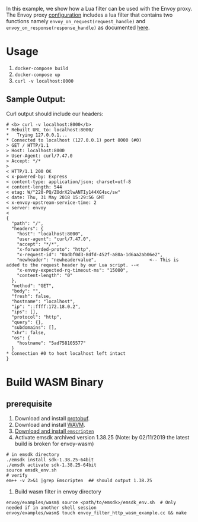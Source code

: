In this example, we show how a Lua filter can be used with the Envoy
proxy. The Envoy proxy [configuration](./envoy.yaml) includes a lua
filter that contains two functions namely
`envoy_on_request(request_handle)` and
`envoy_on_response(response_handle)` as documented
[here](https://www.envoyproxy.io/docs/envoy/latest/configuration/http_filters/lua_filter).



# Usage
1. `docker-compose build`
2. `docker-compose up`
3. `curl -v localhost:8000`

## Sample Output:

Curl output should include our headers:

```
# <b> curl -v localhost:8000</b>
* Rebuilt URL to: localhost:8000/
*   Trying 127.0.0.1...
* Connected to localhost (127.0.0.1) port 8000 (#0)
> GET / HTTP/1.1
> Host: localhost:8000
> User-Agent: curl/7.47.0
> Accept: */*
>
< HTTP/1.1 200 OK
< x-powered-by: Express
< content-type: application/json; charset=utf-8
< content-length: 544
< etag: W/"220-PQ/ZOdrX2lwANTIy144XG4sc/sw"
< date: Thu, 31 May 2018 15:29:56 GMT
< x-envoy-upstream-service-time: 2
< server: envoy
<
{
  "path": "/",
  "headers": {
    "host": "localhost:8000",
    "user-agent": "curl/7.47.0",
    "accept": "*/*",
    "x-forwarded-proto": "http",
    "x-request-id": "0adbf0d3-8dfd-452f-a80a-1d6aa2ab06e2",
    "newheader": "newheadervalue",                    <-- This is added to the request header by our Lua script. --<
    "x-envoy-expected-rq-timeout-ms": "15000",
    "content-length": "0"
  },
  "method": "GET",
  "body": "",
  "fresh": false,
  "hostname": "localhost",
  "ip": "::ffff:172.18.0.2",
  "ips": [],
  "protocol": "http",
  "query": {},
  "subdomains": [],
  "xhr": false,
  "os": {
    "hostname": "5ad758105577"
  }
* Connection #0 to host localhost left intact
}
```

# Build WASM Binary

## prerequisite

1. Download and install [protobuf](https://github.com/protocolbuffers/protobuf/blob/master/src/README.md).
1. Download and install [WAVM](https://github.com/WAVM/WAVM).
1. [Download and install `emscripten`](https://emscripten.org/docs/getting_started/downloads.html#installation-instructions)
1. Activate emsdk archived version 1.38.25 (Note: by 02/11/2019 the latest build is broken for envoy-wasm)

```
# in emsdk directory
./emsdk install sdk-1.38.25-64bit
./emsdk activate sdk-1.38.25-64bit
source emsdk_env.sh
# verify
em++ -v 2>&1 |grep Emscripten  ## should output 1.38.25
```
1. Build wasm filter in envoy directory 

```shell
envoy/examples/wasm$ source <path/to/emsdk>/emsdk_env.sh  # Only needed if in another shell session
envoy/examples/wasm$ touch envoy_filter_http_wasm_example.cc && make
```

